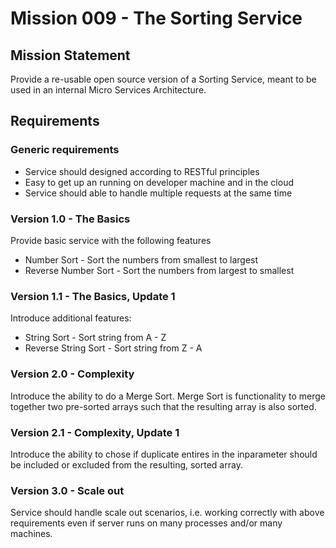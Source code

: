# Mission 009 - The Sorting Service

## Mission Statement

Provide a re-usable open source version of a Sorting Service, meant to be used in an internal Micro Services Architecture.

## Requirements

### Generic requirements

* Service should designed according to RESTful principles
* Easy to get up an running on developer machine and in the cloud
* Service should able to handle multiple requests at the same time

### Version 1.0 - The Basics

Provide basic service with the following features

* Number Sort - Sort the numbers from smallest to largest
* Reverse Number Sort - Sort the numbers from largest to smallest

### Version 1.1 - The Basics, Update 1

Introduce additional features:

* String Sort - Sort string from A - Z
* Reverse String Sort - Sort string from Z - A

### Version 2.0 - Complexity

Introduce the ability to do a Merge Sort. Merge Sort is functionality to merge together two pre-sorted arrays such that the resulting array is also sorted.

### Version 2.1 - Complexity, Update 1

Introduce the ability to chose if duplicate entires in the inparameter should be included or excluded from the resulting, sorted array.


### Version 3.0 - Scale out

Service should handle scale out scenarios, i.e. working correctly with above requirements even if server runs on many processes and/or many machines.